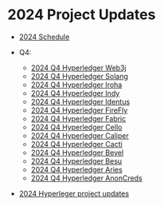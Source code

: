 [//]: # (SPDX-License-Identifier: CC-BY-4.0)

# 2024 Project Updates

- [2024 Schedule](project-updates/2024/2024-schedule.md)

- Q4:
    - [2024 Q4 Hyperledger Web3j](project-updates/2024/2024-Q4-Hyperledger-Web3j.md)
    - [2024 Q4 Hyperledger Solang](project-updates/2024/2024-Q4-Hyperledger-Solang.md)
    - [2024 Q4 Hyperledger Iroha](project-updates/2024/2024-Q4-Hyperledger-Iroha.md)
    - [2024 Q4 Hyperledger Indy](project-updates/2024/2024-Q4-Hyperledger-Indy.md)
    - [2024 Q4 Hyperledger Identus](project-updates/2024/2024-Q4-Hyperledger-Identus.md)
    - [2024 Q4 Hyperledger FireFly](project-updates/2024/2024-Q4-Hyperledger-FireFly.md)
    - [2024 Q4 Hyperledger Fabric](project-updates/2024/2024-Q4-Hyperledger-Fabric.md)
    - [2024 Q4 Hyperledger Cello](project-updates/2024/2024-Q4-Hyperledger-Cello.md)
    - [2024 Q4 Hyperledger Caliper](project-updates/2024/2024-Q4-Hyperledger-Caliper.md)
    - [2024 Q4 Hyperledger Cacti](project-updates/2024/2024-Q4-Hyperledger-Cacti.md)
    - [2024 Q4 Hyperledger Bevel](project-updates/2024/2024-Q4-Hyperledger-Bevel.md)
    - [2024 Q4 Hyperledger Besu](project-updates/2024/2024-Q4-Hyperledger-Besu.md)
    - [2024 Q4 Hyperledger Aries](project-updates/2024/2024-Q4-Hyperledger-Aries.md)
    - [2024 Q4 Hyperledger AnonCreds](project-updates/2024/2024-Q4-Hyperledger-AnonCreds.md)

- [2024 Hyperleger project updates](https://toc.hyperledger.org/project-reports/2024/)


